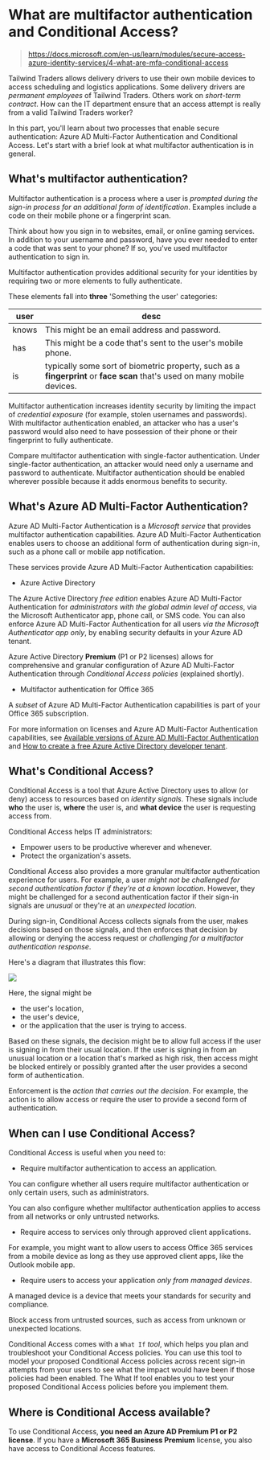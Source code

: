 # What are multifactor authentication and Conditional Access?

> https://docs.microsoft.com/en-us/learn/modules/secure-access-azure-identity-services/4-what-are-mfa-conditional-access

Tailwind Traders allows delivery drivers to use their own mobile devices to access scheduling and logistics applications. Some delivery drivers are _permanent employees_ of Tailwind Traders. Others work on _short-term contract_. How can the IT department ensure that an access attempt is really from a valid Tailwind Traders worker?

In this part, you'll learn about two processes that enable secure authentication: Azure AD Multi-Factor Authentication and Conditional Access. Let's start with a brief look at what multifactor authentication is in general.

## What's multifactor authentication?

Multifactor authentication is a process where a user is _prompted during the sign-in process for an additional form of identification_. Examples include a code on their mobile phone or a fingerprint scan.

Think about how you sign in to websites, email, or online gaming services. In addition to your username and password, have you ever needed to enter a code that was sent to your phone? If so, you've used multifactor authentication to sign in.

Multifactor authentication provides additional security for your identities by requiring two or more elements to fully authenticate.

These elements fall into **three** 'Something the user' categories:

user | desc
---|---
knows | This might be an email address and password.
has | This might be a code that's sent to the user's mobile phone.
is | typically some sort of biometric property, such as a **fingerprint** or **face scan** that's used on many mobile devices.

Multifactor authentication increases identity security by limiting the impact of *credential exposure* (for example, stolen usernames and passwords). With multifactor authentication enabled, an attacker who has a user's password would also need to have possession of their phone or their fingerprint to fully authenticate.

Compare multifactor authentication with single-factor authentication.
Under single-factor authentication, an attacker would need only a username and password to authenticate.
Multifactor authentication should be enabled wherever possible because it adds enormous benefits to security.

## What's Azure AD Multi-Factor Authentication?

Azure AD Multi-Factor Authentication is a _Microsoft service_ that provides multifactor authentication capabilities.
Azure AD Multi-Factor Authentication enables users to choose an additional form of authentication during sign-in, such as a phone call or mobile app notification.

These services provide Azure AD Multi-Factor Authentication capabilities:

- Azure Active Directory

The Azure Active Directory *free edition* enables Azure AD Multi-Factor Authentication for *administrators with the global admin level of access*, via the Microsoft Authenticator app, phone call, or SMS code. You can also enforce Azure AD Multi-Factor Authentication for all users *via the Microsoft Authenticator app only*, by enabling security defaults in your Azure AD tenant.

Azure Active Directory **Premium** (P1 or P2 licenses) allows for comprehensive and granular configuration of Azure AD Multi-Factor Authentication through *Conditional Access policies* (explained shortly).

- Multifactor authentication for Office 365

A *subset* of Azure AD Multi-Factor Authentication capabilities is part of your Office 365 subscription.

For more information on licenses and Azure AD Multi-Factor Authentication capabilities, see [Available versions of Azure AD Multi-Factor Authentication](https://docs.microsoft.com/en-us/azure/active-directory/authentication/concept-mfa-licensing#available-versions-of-azure-multi-factor-authentication) and [How to create a free Azure Active Directory developer tenant](https://docs.microsoft.com/en-us/azure/active-directory/verifiable-credentials/how-to-create-a-free-developer-account).

## What's Conditional Access?

Conditional Access is a tool that Azure Active Directory uses to allow (or deny) access to resources based on *identity signals*.
These signals include **who** the user is, **where** the user is, and **what device** the user is requesting access from.

Conditional Access helps IT administrators:

- Empower users to be productive wherever and whenever.
- Protect the organization's assets.

Conditional Access also provides a more granular multifactor authentication experience for users.
For example, a user _might not be challenged for second authentication factor if they're at a known location_.
However, they might be challenged for a second authentication factor if their sign-in signals are *unusual* or they're at an *unexpected location*.

During sign-in, Conditional Access collects signals from the user, makes decisions based on those signals, and then enforces that decision by allowing or denying the access request or _challenging for a multifactor authentication response_.

Here's a diagram that illustrates this flow:

![](https://docs.microsoft.com/en-us/learn/azure-fundamentals/secure-access-azure-identity-services/media/4-conditional-access-signal-decision-enforcement.png)

Here, the signal might be
- the user's location,
- the user's device,
- or the application that the user is trying to access.

Based on these signals, the decision might be to allow full access if the user is signing in from their usual location.
If the user is signing in from an unusual location or a location that's marked as high risk, then access might be blocked entirely or possibly granted after the user provides a second form of authentication.

Enforcement is the _action that carries out the decision_.
For example, the action is to allow access or require the user to provide a second form of authentication.

## When can I use Conditional Access?

Conditional Access is useful when you need to:

- Require multifactor authentication to access an application.

You can configure whether all users require multifactor authentication or only certain users, such as administrators.

You can also configure whether multifactor authentication applies to access from all networks or only untrusted networks.

- Require access to services only through approved client applications.

For example, you might want to allow users to access Office 365 services from a mobile device as long as they use approved client apps, like the Outlook mobile app.

- Require users to access your application _only from managed devices_.

A managed device is a device that meets your standards for security and compliance.

Block access from untrusted sources, such as access from unknown or unexpected locations.

Conditional Access comes with a `What If` _tool_, which helps you plan and troubleshoot your Conditional Access policies.
You can use this tool to model your proposed Conditional Access policies across recent sign-in attempts from your users to see what the impact would have been if those policies had been enabled.
The What If tool enables you to test your proposed Conditional Access policies before you implement them.

## Where is Conditional Access available?

To use Conditional Access, **you need an Azure AD Premium P1 or P2 license**.
If you have a **Microsoft 365 Business Premium** license, you also have access to Conditional Access features.